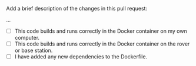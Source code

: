Add a brief description of the changes in this pull request:

...

- [ ] This code builds and runs correctly in the Docker container on my own computer.
- [ ] This code builds and runs correctly in the Docker container on the rover or base station.
- [ ] I have added any new dependencies to the Dockerfile.